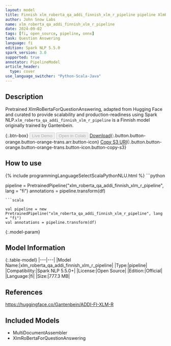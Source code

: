 ```yaml
---
layout: model
title: Finnish xlm_roberta_qa_addi_finnish_xlm_r_pipeline pipeline XlmRoBertaForQuestionAnswering from Gantenbein
author: John Snow Labs
name: xlm_roberta_qa_addi_finnish_xlm_r_pipeline
date: 2024-09-02
tags: [fi, open_source, pipeline, onnx]
task: Question Answering
language: fi
edition: Spark NLP 5.5.0
spark_version: 3.0
supported: true
annotator: PipelineModel
article_header:
  type: cover
use_language_switcher: "Python-Scala-Java"
---
```


## Description

Pretrained XlmRoBertaForQuestionAnswering, adapted from Hugging Face and curated to provide scalability and production-readiness using Spark NLP.`xlm_roberta_qa_addi_finnish_xlm_r_pipeline` is a Finnish model originally trained by Gantenbein.

{:.btn-box}
<button class="button button-orange" disabled>Live Demo</button>
<button class="button button-orange" disabled>Open in Colab</button>
[Download](https://s3.amazonaws.com/auxdata.johnsnowlabs.com/public/models/xlm_roberta_qa_addi_finnish_xlm_r_pipeline_fi_5.5.0_3.0_1725236347329.zip){:.button.button-orange.button-orange-trans.arr.button-icon}
[Copy S3 URI](s3://auxdata.johnsnowlabs.com/public/models/xlm_roberta_qa_addi_finnish_xlm_r_pipeline_fi_5.5.0_3.0_1725236347329.zip){:.button.button-orange.button-orange-trans.button-icon.button-copy-s3}

## How to use



<div class="tabs-box" markdown="1">
{% include programmingLanguageSelectScalaPythonNLU.html %}
```python

pipeline = PretrainedPipeline("xlm_roberta_qa_addi_finnish_xlm_r_pipeline", lang = "fi")
annotations =  pipeline.transform(df)   

```
```scala

val pipeline = new PretrainedPipeline("xlm_roberta_qa_addi_finnish_xlm_r_pipeline", lang = "fi")
val annotations = pipeline.transform(df)

```
</div>

{:.model-param}
## Model Information

{:.table-model}
|---|---|
|Model Name:|xlm_roberta_qa_addi_finnish_xlm_r_pipeline|
|Type:|pipeline|
|Compatibility:|Spark NLP 5.5.0+|
|License:|Open Source|
|Edition:|Official|
|Language:|fi|
|Size:|777.3 MB|

## References

https://huggingface.co/Gantenbein/ADDI-FI-XLM-R

## Included Models

- MultiDocumentAssembler
- XlmRoBertaForQuestionAnswering